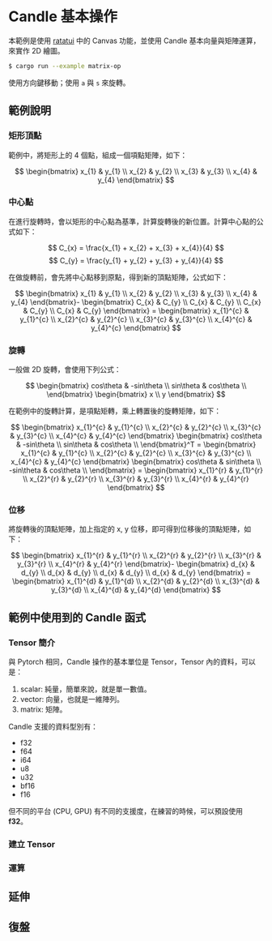 # Candle 基本操作

本範例是使用 [ratatui](https://ratatui.rs/) 中的 Canvas 功能，並使用 Candle 基本向量與矩陣運算，來實作 2D 繪圖。

```sh
$ cargo run --example matrix-op
```

使用方向鍵移動；使用 `a` 與 `s` 來旋轉。

## 範例說明

### 矩形頂點

範例中，將矩形上的 4 個點，組成一個項點矩陣，如下：

$$
\begin{bmatrix}
x_{1} & y_{1} \\
x_{2} & y_{2} \\
x_{3} & y_{3} \\
x_{4} & y_{4}
\end{bmatrix}
$$

### 中心點

在進行旋轉時，會以矩形的中心點為基準，計算旋轉後的新位置。計算中心點的公式如下：

$$
C_{x} = \frac{x_{1} + x_{2} + x_{3} + x_{4}}{4}
$$
$$
C_{y} = \frac{y_{1} + y_{2} + y_{3} + y_{4}}{4}
$$

在做旋轉前，會先將中心點移到原點，得到新的頂點矩陣，公式如下：

$$
\begin{bmatrix}
x_{1} & y_{1} \\
x_{2} & y_{2} \\
x_{3} & y_{3} \\
x_{4} & y_{4}
\end{bmatrix}-
\begin{bmatrix}
C_{x} & C_{y} \\
C_{x} & C_{y} \\
C_{x} & C_{y} \\
C_{x} & C_{y}
\end{bmatrix} =
\begin{bmatrix}
x_{1}^{c} & y_{1}^{c} \\
x_{2}^{c} & y_{2}^{c} \\
x_{3}^{c} & y_{3}^{c} \\
x_{4}^{c} & y_{4}^{c}
\end{bmatrix}
$$

### 旋轉

一般做 2D 旋轉，會使用下列公式：

$$
\begin{bmatrix}
cos\theta  & -sin\theta  \\
sin\theta & cos\theta \\
\end{bmatrix}
\begin{bmatrix}
x \\ y
\end{bmatrix}
$$

在範例中的旋轉計算，是項點矩轉，乘上轉置後的旋轉矩陣，如下：

$$
\begin{bmatrix}
x_{1}^{c} & y_{1}^{c} \\
x_{2}^{c} & y_{2}^{c} \\
x_{3}^{c} & y_{3}^{c} \\
x_{4}^{c} & y_{4}^{c}
\end{bmatrix}
\begin{bmatrix}
cos\theta  & -sin\theta  \\
sin\theta & cos\theta \\
\end{bmatrix}^T =
\begin{bmatrix}
x_{1}^{c} & y_{1}^{c} \\
x_{2}^{c} & y_{2}^{c} \\
x_{3}^{c} & y_{3}^{c} \\
x_{4}^{c} & y_{4}^{c}
\end{bmatrix}
\begin{bmatrix}
cos\theta  & sin\theta  \\
-sin\theta & cos\theta \\
\end{bmatrix} =
\begin{bmatrix}
x_{1}^{r} & y_{1}^{r} \\
x_{2}^{r} & y_{2}^{r} \\
x_{3}^{r} & y_{3}^{r} \\
x_{4}^{r} & y_{4}^{r}
\end{bmatrix}
$$

### 位移

將旋轉後的頂點矩陣，加上指定的 x, y 位移，即可得到位移後的頂點矩陣，如下：

$$
\begin{bmatrix}
x_{1}^{r} & y_{1}^{r} \\
x_{2}^{r} & y_{2}^{r} \\
x_{3}^{r} & y_{3}^{r} \\
x_{4}^{r} & y_{4}^{r}
\end{bmatrix}-
\begin{bmatrix}
d_{x} & d_{y} \\
d_{x} & d_{y} \\
d_{x} & d_{y} \\
d_{x} & d_{y}
\end{bmatrix} =
\begin{bmatrix}
x_{1}^{d} & y_{1}^{d} \\
x_{2}^{d} & y_{2}^{d} \\
x_{3}^{d} & y_{3}^{d} \\
x_{4}^{d} & y_{4}^{d}
\end{bmatrix}
$$

## 範例中使用到的 Candle 函式

### Tensor 簡介

與 Pytorch 相同，Candle 操作的基本單位是 Tensor，Tensor 內的資料，可以是：

1. scalar: 純量，簡單來說，就是單一數值。
1. vector: 向量，也就是一維陣列。
1. matrix: 矩陣。

Candle 支援的資料型別有：

- f32
- f64
- i64
- u8
- u32
- bf16
- f16

但不同的平台 (CPU, GPU) 有不同的支援度，在練習的時候，可以預設使用 **f32**。

### 建立 Tensor

### 運算

## 延伸

## 復盤
